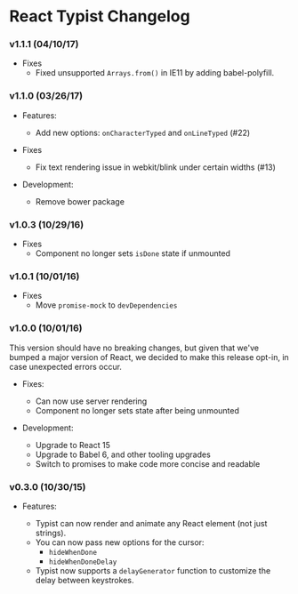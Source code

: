 # React Typist Changelog

### v1.1.1 (04/10/17)

- Fixes
  + Fixed unsupported `Arrays.from()` in IE11 by adding babel-polyfill.

### v1.1.0 (03/26/17)

- Features:
  + Add new options: `onCharacterTyped` and `onLineTyped` (#22)

- Fixes
  + Fix text rendering issue in webkit/blink under certain widths (#13)

- Development:
  + Remove bower package


### v1.0.3 (10/29/16)

- Fixes
  + Component no longer sets `isDone` state if unmounted


### v1.0.1 (10/01/16)

- Fixes
  + Move `promise-mock` to `devDependencies`


### v1.0.0 (10/01/16)

This version should have no breaking changes, but given that we've bumped a
major version of React, we decided to  make this release opt-in, in case
unexpected errors occur.

- Fixes:
  + Can now use server rendering
  + Component no longer sets state after being unmounted

- Development:
  + Upgrade to React 15
  + Upgrade to Babel 6, and other tooling upgrades
  + Switch to promises to make code more concise and readable


### v0.3.0 (10/30/15)

- Features:

  + Typist can now render and animate any React element (not just strings).
  + You can now pass new options for the cursor:
    + `hideWhenDone`
    + `hideWhenDoneDelay`
  + Typist now supports a `delayGenerator` function to customize the delay
    between keystrokes.
